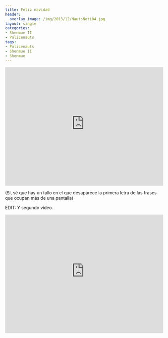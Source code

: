 ```yaml
---
title: Feliz navidad
header:
  overlay_image: /img/2013/12/NautsNoti04.jpg
layout: single
categories:
- Shenmue II
- Policenauts
tags:
- Policenauts
- Shenmue II
- Shenmue
---
```


<center><iframe width="510" height="383" src="https://www.youtube-nocookie.com/embed/vVXRSn8QciA?rel=0" frameborder="0" allow="accelerometer; autoplay; encrypted-media; gyroscope; picture-in-picture" allowfullscreen></iframe></center>

(Sí, sé que hay un fallo en el que desaparece la primera letra de las frases 
que ocupan más de una pantalla)

EDIT: Y segundo vídeo.

<center><iframe width="510" height="383" src="https://www.youtube-nocookie.com/embed/RnPXVAz5iJU?rel=0" frameborder="0" allow="accelerometer; autoplay; encrypted-media; gyroscope; picture-in-picture" allowfullscreen></iframe></center>
